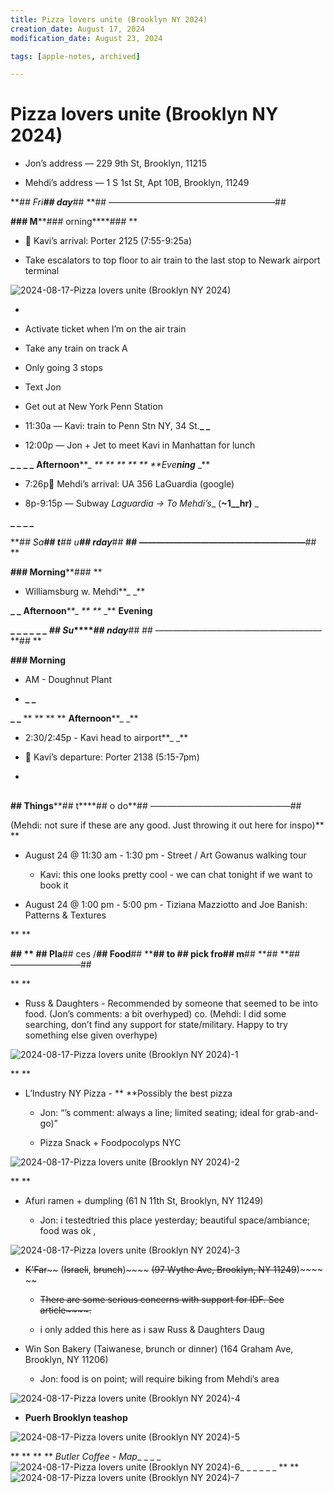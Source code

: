 ```yaml
---
title: Pizza lovers unite (Brooklyn NY 2024)
creation_date: August 17, 2024
modification_date: August 23, 2024

tags: [apple-notes, archived]

---
```



# Pizza lovers unite (Brooklyn NY 2024)

* Jon’s address — 229 9th St, Brooklyn, 11215

* Mehdi’s address — 1 S 1st St, Apt 10B, Brooklyn, 11249

**_## Fri_****_## day_****##  **## ———————————————————## 

**### M****### orning****### 
**
* 🛬 Kavi’s arrival: Porter 2125  (7:55-9:25a)

* Take escalators to top floor to air train to the last stop to Newark airport terminal

![2024-08-17-Pizza lovers unite (Brooklyn NY 2024)](images/2024-08-17-Pizza%20lovers%20unite%20(Brooklyn%20NY%202024).jpeg)

* 

* Activate ticket when I’m on the air train 

* Take any train on track A
* Only going 3 stops 

* Text Jon 

* Get out at New York Penn Station

* 11:30a — Kavi: train to Penn Stn NY, 34 St.**_
_**
* 12:00p — Jon + Jet to meet Kavi in Manhattan for lunch

**_
_**
**_
_**
**A****fter****n****o****on****_
_**
**_
_**
**_
_**
**Eve****ning****_
_**
* 7:26p🛬 Mehdi’s arrival: UA 356 LaGuardia (google)

* 8p-9:15p — Subway _Laguardia → To Mehdi’s__ (__~__1__hr__)__
_

**_
_**
**_
_**

**_## Sa_****_## t_****_## u_****_## rday_****##  **## ———————————————————**## 
**

**### Morning****### 
**
* Williamsburg w. Mehdi**_
_**

**_
_**
**Afternoon****_
_**
**_
_**
**Evening**

**_
_**
**_
_**
**_
_**
**_## Su_****_## nday_**##  ## ———————————————————**## 
**

**### Morning**
* AM - Doughnut Plant

* **_
_**

**_
_**
**
**
**
**
**Afternoon****_
_**
* 2:30/2:45p - Kavi head to airport**_
_**
* 🛫 Kavi’s departure: Porter 2138 (5:15-7pm)

* 

## 

## 

**## Things****##  t****## o do**## ————————————————## 

(Mehdi: not sure if these are any good. Just throwing it out here for inspo)**
**
* August 24 @ 11:30 am - 1:30 pm - Street / Art Gowanus walking tour

	* Kavi: this one looks pretty cool - we can chat tonight if we want to book it

* August 24 @ 1:00 pm - 5:00 pm - Tiziana Mazziotto and Joe Banish: Patterns & Textures

**
**

**## 
**
**## Pla****## ces /****##  Food****##  ****## to ****## pick fro****## m**##  **##  **## ————————## 

**
**
* Russ & Daughters - Recommended by someone that seemed to be into food. (Jon’s comments:  a bit overhyped) co. (Mehdi: I did some searching, don’t find any support for state/military. Happy to try something else given overhype)

![2024-08-17-Pizza lovers unite (Brooklyn NY 2024)-1](images/2024-08-17-Pizza%20lovers%20unite%20(Brooklyn%20NY%202024)-1.jpeg)

**
**
* L’Industry NY Pizza - ** **Possibly the best pizza 

	* Jon: “’s comment: always a line; limited seating; ideal for grab-and-go)”

	* Pizza Snack + Foodpocolyps NYC

![2024-08-17-Pizza lovers unite (Brooklyn NY 2024)-2](images/2024-08-17-Pizza%20lovers%20unite%20(Brooklyn%20NY%202024)-2.jpeg)

**
**
* Afuri ramen + dumpling (61 N 11th St, Brooklyn, NY 11249)

	* Jon: i testedtried this place yesterday; beautiful space/ambiance; food was ok , 

![2024-08-17-Pizza lovers unite (Brooklyn NY 2024)-3](images/2024-08-17-Pizza%20lovers%20unite%20(Brooklyn%20NY%202024)-3.jpeg)

* ~~K'Far~~~~ (~~~~Israeli~~~~, ~~~~brunch~~~~)~~~~ ~~~~(97 Wythe Ave, Brooklyn, NY 11249~~~~)~~~~
~~
	* ~~There ~~~~are~~~~ some ~~~~se~~~~rious ~~~~con~~~~cerns ~~~~with ~~~~suppor~~~~t for ~~~~IDF~~~~.~~~~ ~~~~See ~~~~ar~~~~ticl~~~~e~~~~.~~

	* i only added this here as i saw Russ & Daughters Daug 

* Win Son Bakery (Taiwanese, brunch or dinner) (164 Graham Ave, Brooklyn, NY 11206)

	* Jon: food is on point; will require biking from Mehdi’s area

![2024-08-17-Pizza lovers unite (Brooklyn NY 2024)-4](images/2024-08-17-Pizza%20lovers%20unite%20(Brooklyn%20NY%202024)-4.jpeg)

* **Puerh Brooklyn teashop**

![2024-08-17-Pizza lovers unite (Brooklyn NY 2024)-5](images/2024-08-17-Pizza%20lovers%20unite%20(Brooklyn%20NY%202024)-5.jpeg)

**
**
**
**
_Butler Coffee_ - _Map__
_
_
_
![2024-08-17-Pizza lovers unite (Brooklyn NY 2024)-6](images/2024-08-17-Pizza%20lovers%20unite%20(Brooklyn%20NY%202024)-6.png)_
_
_
_
_
_
**
**
![2024-08-17-Pizza lovers unite (Brooklyn NY 2024)-7](images/2024-08-17-Pizza%20lovers%20unite%20(Brooklyn%20NY%202024)-7.jpeg)

